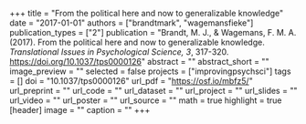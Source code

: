 +++
title = "From the political here and now to generalizable knowledge"
date = "2017-01-01"
authors = ["brandtmark", "wagemansfieke"]
publication_types = ["2"]
publication = "Brandt, M. J., & Wagemans, F. M. A. (2017). From the political here and now to generalizable knowledge. *Translational Issues in Psychological Science, 3*, 317-320. https://doi.org/10.1037/tps0000126"
abstract = ""
abstract_short = ""
image_preview = ""
selected = false
projects = ["improvingpsychsci"]
tags = []
doi = "10.1037/tps0000126"
url_pdf = "https://osf.io/mbfz5/"
url_preprint = ""
url_code = ""
url_dataset = ""
url_project = ""
url_slides = ""
url_video = ""
url_poster = ""
url_source = ""
math = true
highlight = true
[header]
image = ""
caption = ""
+++

